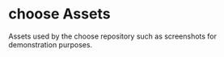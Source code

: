 # choose Assets

Assets used by the choose repository such as screenshots for demonstration
purposes.
